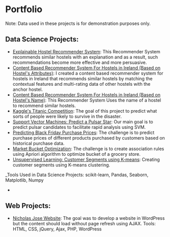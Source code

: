 # Portfolio

Note: Data used in these projects is for demonstration purposes only.

## Data Science Projects:
- [Explainable Hostel Recommender System](https://github.com/shehzadahmedqureshi/portfolio/blob/master/Explainable_Hostel_Recommender_System.ipynb): This Recommender System recommends similar hostels with an explanation and as a result, such recommendations become more effective and more persuasive.
- [Content Based Recommender System For Hostels in Ireland (Based on Hostel's Attributes)](https://github.com/shehzadahmedqureshi/portfolio/blob/master/Hostel_Recommender_System.ipynb): I created a content based recommender system for hostels in Ireland that recommends similar hostels by matching the contextual features and multi-rating data of other hostels with the anchor hostel.
- [Content Based Recommender System For Hostels in Ireland (Based on Hostel's Name)](https://github.com/shehzadahmedqureshi/portfolio/blob/master/hostel_recommender_system_based_on_hostel_name.ipynb): This Recommender System Uses the name of a hostel to recommend similar hostels.
- [Kaggle's Titanic Competition](https://github.com/shehzadahmedqureshi/portfolio/blob/master/titanic/titanic.ipynb): The goal of this project to predict what sorts of people were likely to survive in the disaster.
- [Support Vector Machines: Predict a Pulsar Star](https://github.com/shehzadahmedqureshi/portfolio/blob/master/pulsar_star/support_vector_machines.ipynb): Our main goal is to predict pulsar candidates to facilitate rapid analysis using SVM.
- [Predicting Black Friday Purchase Prices](https://github.com/shehzadahmedqureshi/portfolio/blob/master/black_friday/black_friday.ipynb): The challenge is to predict purchase prices of different products purchased by customers based on historical purchase data.
- [Market Bucket Optimization](https://github.com/shehzadahmedqureshi/portfolio/blob/master/association_rule_learning/apriori_groceries.ipynb): The challenge is to create association rules using Apriori algorithm to optimize bucket of a grocery store.
- [Unsupervised Learning: Customer Segments using K-means](https://github.com/shehzadahmedqureshi/portfolio/blob/master/kmeans_clustering/customer_segments_kmeans.ipynb): Creating customer segments using K-means clustering.

_Tools Used in Data Science Projects: scikit-learn, Pandas, Seaborn, Matplotlib, Numpy

- 
## Web Projects:
- [Nicholas Jose Website](http://www.nicholasjose.com.au/): The goal was to develop a website in WordPress but the content should load without page refresh using AJAX.
Tools: HTML, CSS, jQuery, Ajax, PHP, WordPress



